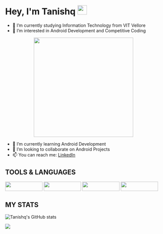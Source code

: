 # Hey, I'm Tanishq <img src="https://raw.githubusercontent.com/MartinHeinz/MartinHeinz/master/wave.gif" width="30px">

- 🌱 I’m currently studying Information Technology from VIT Vellore
- 👀 I’m interested in Android Development and Competitive Coding

<div align="center">
   <img width="320px" src="https://tenor.com/view/android-update-maintenance-gif-16830375.gif"></img> 
</div>

- 🌱 I’m currently learning Android Development
- 👯 I’m looking to collaborate on Android Projects
- 📫 You can reach me: [LinkedIn](https://www.linkedin.com/in/tanishq-tyagi/)


## TOOLS & LANGUAGES
<img src ="https://img.shields.io/badge/Code-Java-informational?style=flat&logo=Java&logoColor=white&color=2E8B57" width = "120" height = "30"> <img src ="https://img.shields.io/badge/Code-C++-informational?style=flat&logo=C&logoColor=white&color=2E8B57" width = "120" height = "30">
<img src ="https://img.shields.io/badge/Code-MySQL-informational?style=flat&logo=MySQL&logoColor=white&color=2E8B57" width = "120" height = "30">
<img src ="https://img.shields.io/badge/Code-Android-informational?style=flat&logo=Android&logoColor=white&color=2E8B57" width = "120" height = "30">

## MY STATS
![Tanishq's GitHub stats](https://github-readme-stats.vercel.app/api?username=Tanishq6210&show_icons=true&theme=dark)
                 
<img src = "https://github-readme-stats.vercel.app/api/top-langs/?username=Tanishq6210&show_icons=true&title_color=ffffff&icon_color=00FA9A&text_color=daf7dc&bg_color=151515">
